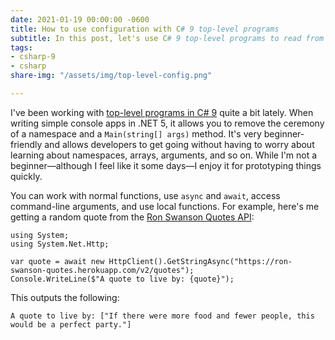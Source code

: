 ```yaml
---
date: 2021-01-19 00:00:00 -0600
title: How to use configuration with C# 9 top-level programs
subtitle: In this post, let's use C# 9 top-level programs to read from configuration.
tags:
- csharp-9
- csharp
share-img: "/assets/img/top-level-config.png"

---
```

I've been working with [top-level programs in C# 9](https://daveabrock.com/2020/07/09/c-sharp-9-top-level-programs) quite a bit lately. When writing simple console apps in .NET 5, it allows you to remove the ceremony of a namespace and a `Main(string[] args)` method. It's very beginner-friendly and allows developers to get going without having to worry about learning about namespaces, arrays, arguments, and so on. While I'm not a beginner—although I feel like it some days—I enjoy it for prototyping things quickly.

You can work with normal functions, use `async` and `await`, access command-line arguments, and use local functions. For example, here's me getting a random quote from the [Ron Swanson Quotes API](https://github.com/jamesseanwright/ron-swanson-quotes#ron-swanson-quotes-api):

    using System;
    using System.Net.Http;
     
    var quote = await new HttpClient().GetStringAsync("https://ron-swanson-quotes.herokuapp.com/v2/quotes");
    Console.WriteLine($"A quote to live by: {quote}");
    

This outputs the following:

    A quote to live by: ["If there were more food and fewer people, this would be a perfect party."]